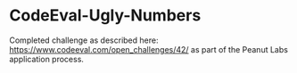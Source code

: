 CodeEval-Ugly-Numbers
=====================

Completed challenge as described here: https://www.codeeval.com/open_challenges/42/ as part of the Peanut Labs application process.
